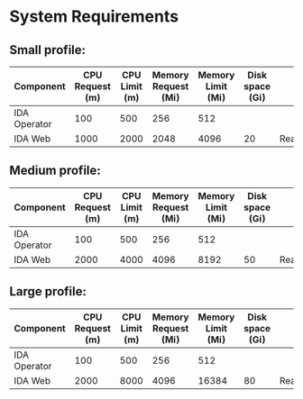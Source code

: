 # System Requirements

## Small profile:

Component | CPU Request (m) | CPU Limit (m) | Memory Request (Mi) | Memory Limit (Mi) | Disk space (Gi) | Access mode | Number of replicas
--- | --- | --- | --- | --- | --- | --- | ---
IDA Operator | 100 | 500 | 256 | 512 |  |  | 1
IDA Web | 1000 | 2000 | 2048 | 4096 | 20 | ReadWriteOnce(RWO) | 1

## Medium profile:

Component | CPU Request (m) | CPU Limit (m) | Memory Request (Mi) | Memory Limit (Mi) | Disk space (Gi) | Access mode | Number of replicas
--- | --- | --- | --- | --- | --- | --- | ---
IDA Operator | 100 | 500 | 256 | 512 |  |  | 1
IDA Web | 2000 | 4000 | 4096 | 8192 | 50 | ReadWriteMany(RWX) | 2


## Large profile:

Component | CPU Request (m) | CPU Limit (m) | Memory Request (Mi) | Memory Limit (Mi) | Disk space (Gi) | Access mode | Number of replicas
--- | --- | --- | --- | --- | --- | --- | ---
IDA Operator | 100 | 500 | 256 | 512 |  |  | 1
IDA Web | 2000 | 8000 | 4096 | 16384 | 80 | ReadWriteMany(RWX) | 2

